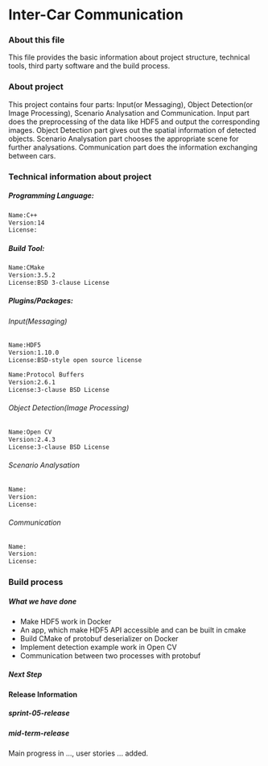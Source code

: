 # Inter-Car Communication

### About this file
This file provides the basic information about project structure, technical tools, third party software and the build process.

### About project
This project contains four parts: Input(or Messaging), Object Detection(or Image Processing), Scenario Analysation and Communication. Input part does the preprocessing of the data like HDF5 and output the corresponding images. Object Detection part gives out the spatial information of detected objects. Scenario Analysation part chooses the appropriate scene for further analysations. Communication part does the information exchanging between cars.

### Technical information about project
##### Programming Language:

```sh
Name:C++
Version:14
License:
```

##### Build Tool:

```sh
Name:CMake
Version:3.5.2
License:BSD 3-clause License
```

##### Plugins/Packages:

###### Input(Messaging)
```sh
Name:HDF5
Version:1.10.0
License:BSD-style open source license
```
```sh
Name:Protocol Buffers
Version:2.6.1
License:3-clause BSD License
```

###### Object Detection(Image Processing)
```sh
Name:Open CV
Version:2.4.3
License:3-clause BSD License
```
###### Scenario Analysation
```sh
Name:
Version:
License:
```
###### Communication
```sh
Name:
Version:
License:
```
### Build process
##### What we have done
- Make HDF5 work in Docker
- An app, which make HDF5 API accessible and can be built in cmake
- Build CMake of protobuf deserializer on Docker
- Implement detection example work in Open CV
- Communication between two processes with protobuf

##### Next Step

#### Release Information
##### sprint-05-release
##### mid-term-release
Main progress in ..., user stories ... added.
